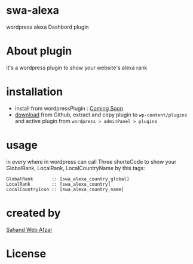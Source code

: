 # swa-alexa
wordpress alexa Dashbord plugin
# About plugin
it's a wordpress plugin to show your website's alexa rank 
# installation
* install from wordpressPlugin : [Coming Soon](https://wordpress.org/plugins/)
* [download](https://github.com/SahandWebAfzar/swa-alexa/archive/master.zip) from Github, extract and copy plugin to `wp-content/plugins` and active plugin from `wordpress > adminPanel > plugins`
# usage 
in every where in wordpress can call Three shorteCode to show your GlobalRank, LocalRank, LocalCountryName by this tags:
```
GlobalRank       :: [swa_alexa_country_global]
LocalRank        :: [swa_alexa_country]
LocalCountryIcon :: [swa_alexa_country_name]
```
# created by
[Sahand Web Afzar](https://sahandwebafzar.ir/)
# License 
